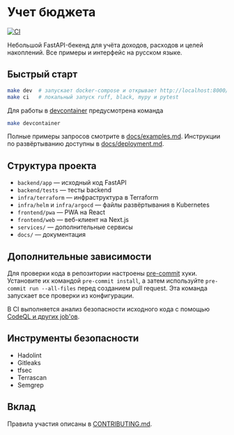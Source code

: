 # Учет бюджета

[![CI](https://github.com/DaneliyaPavel/budget-machine/actions/workflows/ci.yml/badge.svg)](https://github.com/DaneliyaPavel/budget-machine/actions/workflows/ci.yml)

Небольшой FastAPI-бекенд для учёта доходов, расходов и целей накоплений. Все примеры и интерфейс на русском языке.

## Быстрый старт

```bash
make dev  # запускает docker-compose и открывает http://localhost:8000/docs
make ci   # локальный запуск ruff, black, mypy и pytest
```

Для работы в [devcontainer](https://containers.dev/) предусмотрена команда

```bash
make devcontainer
```

Полные примеры запросов смотрите в [docs/examples.md](docs/examples.md). Инструкции по развёртыванию доступны в [docs/deployment.md](docs/deployment.md).

## Структура проекта

- `backend/app` — исходный код FastAPI
- `backend/tests` — тесты backend
- `infra/terraform` — инфраструктура в Terraform
- `infra/helm` и `infra/argocd` — файлы развёртывания в Kubernetes
- `frontend/pwa` — PWA на React
- `frontend/web` — веб-клиент на Next.js
- `services/` — дополнительные сервисы
- `docs/` — документация

## Дополнительные зависимости

Для проверки кода в репозитории настроены [pre-commit](https://pre-commit.com/)
хуки. Установите их командой `pre-commit install`, а затем используйте
`pre-commit run --all-files` перед созданием pull request. Эта команда запускает все проверки из конфигурации.

В CI выполняется анализ безопасности исходного кода с помощью [CodeQL и других job'ов](https://github.com/DaneliyaPavel/budget-machine/security/code-scanning).

## Инструменты безопасности

- Hadolint
- Gitleaks
- tfsec
- Terrascan
- Semgrep

## Вклад

Правила участия описаны в [CONTRIBUTING.md](CONTRIBUTING.md).
